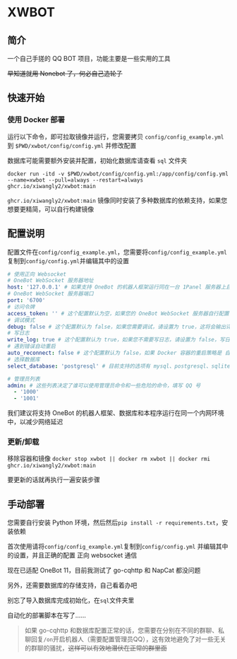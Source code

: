 # XWBOT

## 简介

一个自己手搓的 QQ BOT 项目，功能主要是一些实用的工具

~~早知道就用 Nonebot 了，何必自己造轮子~~

## 快速开始

### 使用 Docker 部署

运行以下命令，即可拉取镜像并运行，您需要拷贝 `config/config_example.yml` 到 `$PWD/xwbot/config/config.yml` 并修改配置

数据库可能需要额外安装并配置，初始化数据库请查看 `sql` 文件夹
```shell
docker run -itd -v $PWD/xwbot/config/config.yml:/app/config/config.yml --name=xwbot --pull=always --restart=always ghcr.io/xiwangly2/xwbot:main
```

`ghcr.io/xiwangly2/xwbot:main` 镜像同时安装了多种数据库的依赖支持，如果您想要更精简，可以自行构建镜像

## 配置说明
配置文件在`config/config_example.yml`，您需要将`config/config_example.yml`复制到`config/config.yml`并编辑其中的设置
```yaml
# 使用正向 Websocket
# OneBot WebSocket 服务器地址
host: '127.0.0.1' # 如果支持 OneBot 的机器人框架运行同在一台 1Panel 服务器上且均使用 Docker部署，可以使用 172.18.0.1
# OneBot WebSocket 服务器端口
port: '6700'
# 访问令牌
access_token: '' # 这个配置默认为空，如果您的 OneBot WebSocket 服务器自行配置了访问令牌，请填写
# 调试模式
debug: false # 这个配置默认为 false，如果您需要调试，请设置为 true，这将会输出详尽的日志信息
# 写日志
write_log: true # 这个配置默认为 true，如果您不需要写日志，请设置为 false，写日志会将所有对话记录写入到数据库中
# 遇到错误自动重启
auto_reconnect: false # 这个配置默认为 false，如果 Docker 容器的重启策略是 自动重启，建议保持设置为 false，这对于独立部署的程序且没有守护进程的情况下，可以保证程序不会因为错误而终止
# 选择数据库
select_database: 'postgresql' # 目前支持的选项有 mysql、postgresql、sqlite，mongo，您可以根据自己的需求选择

# 管理员列表
admin: # 这些列表决定了谁可以使用管理员命令和一些危险的命令，填写 QQ 号
  - '1000'
  - '1001'
```

我们建议将支持 OneBot 的机器人框架、数据库和本程序运行在同一个内网环境中，以减少网络延迟

### 更新/卸载

移除容器和镜像
`docker stop xwbot || docker rm xwbot || docker rmi ghcr.io/xiwangly2/xwbot:main`

要更新的话就再执行一遍安装步骤

## 手动部署

您需要自行安装 Python 环境，然后然后`pip install -r requirements.txt`，安装依赖


首次使用请将`config/config_example.yml`复制到`config/config.yml`
并编辑其中的设置，并且正确的配置 正向 websocket 通信

现在已适配 OneBot 11，目前我测试了 go-cqhttp 和 NapCat 都没问题

另外，还需要数据库的存储支持，自己看着办吧

别忘了导入数据库完成初始化，在`sql`文件夹里

自动化的部署脚本在写了……

> 如果 go-cqhttp 和数据库配置正常的话，您需要在分别在不同的群聊、私聊回复`/on`开启机器人（需要配置管理员QQ），这有效地避免了对一些无关的群聊的骚扰，~~这样可以有效地潜伏在正常的群里面~~